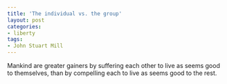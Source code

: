 ```yaml
---
title: 'The individual vs. the group'
layout: post
categories:
- liberty
tags:
- John Stuart Mill
---
```


Mankind are greater gainers by suffering each other to live as seems good to themselves, than by compelling each to live as seems good to the rest.